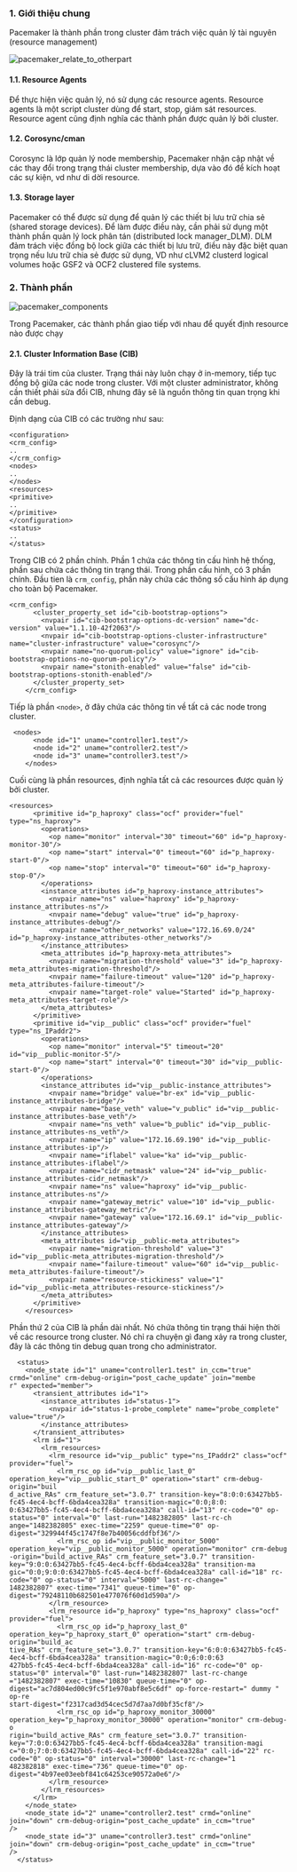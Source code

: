 ### 1. Giới thiệu chung
Pacemaker là thành phần trong cluster đảm trách việc quản lý tài nguyên (resource management)

![pacemaker_relate_to_otherpart](images/pacemaker_1.jpg)


#### 1.1. Resource Agents
Để thực hiện việc quản lý, nó sử dụng các resource agents. Resource agents là một script cluster dùng để start, stop, giám sát resources. Resource agent cũng định nghĩa các thành phần được quản lý bởi cluster.

#### 1.2. Corosync/cman
Corosync là lớp quản lý node membership, Pacemaker nhận cập nhật về các thay đổi trong trạng thái cluster membership, dựa vào đó để kích hoạt các sự kiện, vd như di dời resource.


#### 1.3. Storage layer
Pacemaker có thể được sử dụng để quản lý các thiết bị lưu trữ chia sẻ (shared storage devices). Để làm được điều này, cần phải sử dụng một thành phần quản lý lock phân tán (distributed lock manager_DLM). DLM đảm trách việc đồng bộ lock giữa các thiết bị lưu trữ, điều này đặc biệt quan trọng nếu lưu trữ chia sẻ được sử dụng, VD như cLVM2 clusterd logical volumes hoặc GSF2 và OCF2 clustered file systems.

### 2. Thành phần

![pacemaker_components](images/pacemaker_2.jpg)

Trong Pacemaker, các thành phần giao tiếp với nhau để quyết định resource nào được chạy

#### 2.1. Cluster Information Base (CIB)
Đây là trái tim của cluster. Trạng thái này luôn chạy ở in-memory, tiếp tục đồng bộ giữa các node trong cluster. Với một cluster administrator, không cần thiết phải sửa đổi CIB, nhưng đây sẽ là nguồn thông tin quan trọng khi cần debug.

Định dạng của CIB có các trường như sau:
```
<configuration>
<crm_config>
..
</crm_config>
<nodes>
..
</nodes>
<resources>
<primitive>
..
</primitive>
</configuration>
<status>
..
</status>
```
Trong CIB có 2 phần chính. Phần 1 chứa các thông tin cấu hình hệ thống, phần sau chứa các thông tin trạng thái. Trong phần cấu hình, có 3 phần chính.
Đầu tien là `crm_config`, phần này chứa các thông số cấu hình áp dụng cho toàn bộ Pacemaker.
```
<crm_config>
      <cluster_property_set id="cib-bootstrap-options">
        <nvpair id="cib-bootstrap-options-dc-version" name="dc-version" value="1.1.10-42f2063"/>
        <nvpair id="cib-bootstrap-options-cluster-infrastructure" name="cluster-infrastructure" value="corosync"/>
        <nvpair name="no-quorum-policy" value="ignore" id="cib-bootstrap-options-no-quorum-policy"/>
        <nvpair name="stonith-enabled" value="false" id="cib-bootstrap-options-stonith-enabled"/>
      </cluster_property_set>
    </crm_config>
```
Tiếp là phần `<node>`, ở đây chứa các thông tin về tất cả các node trong cluster. 
```
 <nodes>
      <node id="1" uname="controller1.test"/>
      <node id="2" uname="controller2.test"/>
      <node id="3" uname="controller3.test"/>
    </nodes>
```
Cuối cùng là phần resources, định nghĩa tất cả các resources được quản lý bởi cluster.
```
<resources>
      <primitive id="p_haproxy" class="ocf" provider="fuel" type="ns_haproxy">
        <operations>
          <op name="monitor" interval="30" timeout="60" id="p_haproxy-monitor-30"/>
          <op name="start" interval="0" timeout="60" id="p_haproxy-start-0"/>
          <op name="stop" interval="0" timeout="60" id="p_haproxy-stop-0"/>
        </operations>
        <instance_attributes id="p_haproxy-instance_attributes">
          <nvpair name="ns" value="haproxy" id="p_haproxy-instance_attributes-ns"/>
          <nvpair name="debug" value="true" id="p_haproxy-instance_attributes-debug"/>
          <nvpair name="other_networks" value="172.16.69.0/24" id="p_haproxy-instance_attributes-other_networks"/>
        </instance_attributes>
        <meta_attributes id="p_haproxy-meta_attributes">
          <nvpair name="migration-threshold" value="3" id="p_haproxy-meta_attributes-migration-threshold"/>
          <nvpair name="failure-timeout" value="120" id="p_haproxy-meta_attributes-failure-timeout"/>
          <nvpair name="target-role" value="Started" id="p_haproxy-meta_attributes-target-role"/>
        </meta_attributes>
      </primitive>
      <primitive id="vip__public" class="ocf" provider="fuel" type="ns_IPaddr2">
        <operations>
          <op name="monitor" interval="5" timeout="20" id="vip__public-monitor-5"/>
          <op name="start" interval="0" timeout="30" id="vip__public-start-0"/>
        </operations>
        <instance_attributes id="vip__public-instance_attributes">
          <nvpair name="bridge" value="br-ex" id="vip__public-instance_attributes-bridge"/>
          <nvpair name="base_veth" value="v_public" id="vip__public-instance_attributes-base_veth"/>
          <nvpair name="ns_veth" value="b_public" id="vip__public-instance_attributes-ns_veth"/>
          <nvpair name="ip" value="172.16.69.190" id="vip__public-instance_attributes-ip"/>
          <nvpair name="iflabel" value="ka" id="vip__public-instance_attributes-iflabel"/>
          <nvpair name="cidr_netmask" value="24" id="vip__public-instance_attributes-cidr_netmask"/>
          <nvpair name="ns" value="haproxy" id="vip__public-instance_attributes-ns"/>
          <nvpair name="gateway_metric" value="10" id="vip__public-instance_attributes-gateway_metric"/>
          <nvpair name="gateway" value="172.16.69.1" id="vip__public-instance_attributes-gateway"/>
        </instance_attributes>
        <meta_attributes id="vip__public-meta_attributes">
          <nvpair name="migration-threshold" value="3" id="vip__public-meta_attributes-migration-threshold"/>
          <nvpair name="failure-timeout" value="60" id="vip__public-meta_attributes-failure-timeout"/>
          <nvpair name="resource-stickiness" value="1" id="vip__public-meta_attributes-resource-stickiness"/>
        </meta_attributes>
      </primitive>
    </resources>
```

Phần thứ 2 của CIB là phần dài nhất. Nó chứa thông tin trạng thái hiện thời về các resource trong cluster. Nó chỉ ra chuyện gì đang xảy ra trong cluster, đây là các thông tin debug quan trong cho administrator.

```
  <status>
    <node_state id="1" uname="controller1.test" in_ccm="true" crmd="online" crm-debug-origin="post_cache_update" join="membe
r" expected="member">
      <transient_attributes id="1">
        <instance_attributes id="status-1">
          <nvpair id="status-1-probe_complete" name="probe_complete" value="true"/>
        </instance_attributes>
      </transient_attributes>
      <lrm id="1">
        <lrm_resources>
          <lrm_resource id="vip__public" type="ns_IPaddr2" class="ocf" provider="fuel">
            <lrm_rsc_op id="vip__public_last_0" operation_key="vip__public_start_0" operation="start" crm-debug-origin="buil
d_active_RAs" crm_feature_set="3.0.7" transition-key="8:0:0:63427bb5-fc45-4ec4-bcff-6bda4cea328a" transition-magic="0:0;8:0:
0:63427bb5-fc45-4ec4-bcff-6bda4cea328a" call-id="13" rc-code="0" op-status="0" interval="0" last-run="1482382805" last-rc-ch
ange="1482382805" exec-time="2259" queue-time="0" op-digest="329944f45c1747f8e7b40056cddfbf36"/>
            <lrm_rsc_op id="vip__public_monitor_5000" operation_key="vip__public_monitor_5000" operation="monitor" crm-debug
-origin="build_active_RAs" crm_feature_set="3.0.7" transition-key="9:0:0:63427bb5-fc45-4ec4-bcff-6bda4cea328a" transition-ma
gic="0:0;9:0:0:63427bb5-fc45-4ec4-bcff-6bda4cea328a" call-id="18" rc-code="0" op-status="0" interval="5000" last-rc-change="
1482382807" exec-time="7341" queue-time="0" op-digest="79248110b682501e477076f60d1d590a"/>
          </lrm_resource>
          <lrm_resource id="p_haproxy" type="ns_haproxy" class="ocf" provider="fuel">
            <lrm_rsc_op id="p_haproxy_last_0" operation_key="p_haproxy_start_0" operation="start" crm-debug-origin="build_ac
tive_RAs" crm_feature_set="3.0.7" transition-key="6:0:0:63427bb5-fc45-4ec4-bcff-6bda4cea328a" transition-magic="0:0;6:0:0:63
427bb5-fc45-4ec4-bcff-6bda4cea328a" call-id="16" rc-code="0" op-status="0" interval="0" last-run="1482382807" last-rc-change
="1482382807" exec-time="10830" queue-time="0" op-digest="ac7d804ed00c9fc5f1e970abf8e5c6df" op-force-restart=" dummy " op-re
start-digest="f2317cad3d54cec5d7d7aa7d0bf35cf8"/>
            <lrm_rsc_op id="p_haproxy_monitor_30000" operation_key="p_haproxy_monitor_30000" operation="monitor" crm-debug-o
rigin="build_active_RAs" crm_feature_set="3.0.7" transition-key="7:0:0:63427bb5-fc45-4ec4-bcff-6bda4cea328a" transition-magi
c="0:0;7:0:0:63427bb5-fc45-4ec4-bcff-6bda4cea328a" call-id="22" rc-code="0" op-status="0" interval="30000" last-rc-change="1
482382818" exec-time="736" queue-time="0" op-digest="4b97ee03eebf841c64253ce90572a0e6"/>
          </lrm_resource>
        </lrm_resources>
      </lrm>
    </node_state>
    <node_state id="2" uname="controller2.test" crmd="online" join="down" crm-debug-origin="post_cache_update" in_ccm="true"
/>
    <node_state id="3" uname="controller3.test" crmd="online" join="down" crm-debug-origin="post_cache_update" in_ccm="true"
/>
  </status>
```

